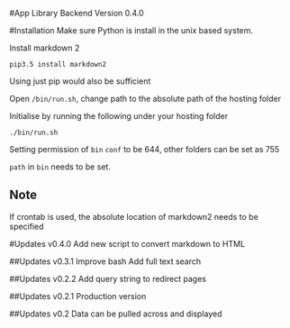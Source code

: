 #App Library Backend
Version 0.4.0

#Installation
Make sure Python is install in the unix based system.

Install markdown 2

    pip3.5 install markdown2

Using just pip would also be sufficient

Open `/bin/run.sh`, change path to the absolute path of the hosting folder

Initialise by running the following under your hosting folder

    ./bin/run.sh

Setting permission of `bin` `conf` to be 644, other folders can be set as 755

`path` in `bin` needs to be set.

## Note

If crontab is used, the absolute location of markdown2 needs to be specified

#Updates v0.4.0
Add new script to convert markdown to HTML

##Updates v0.3.1
Improve bash
Add full text search

##Updates v0.2.2
Add query string to redirect pages

##Updates v0.2.1
Production version

##Updates v0.2
Data can be pulled across and displayed
